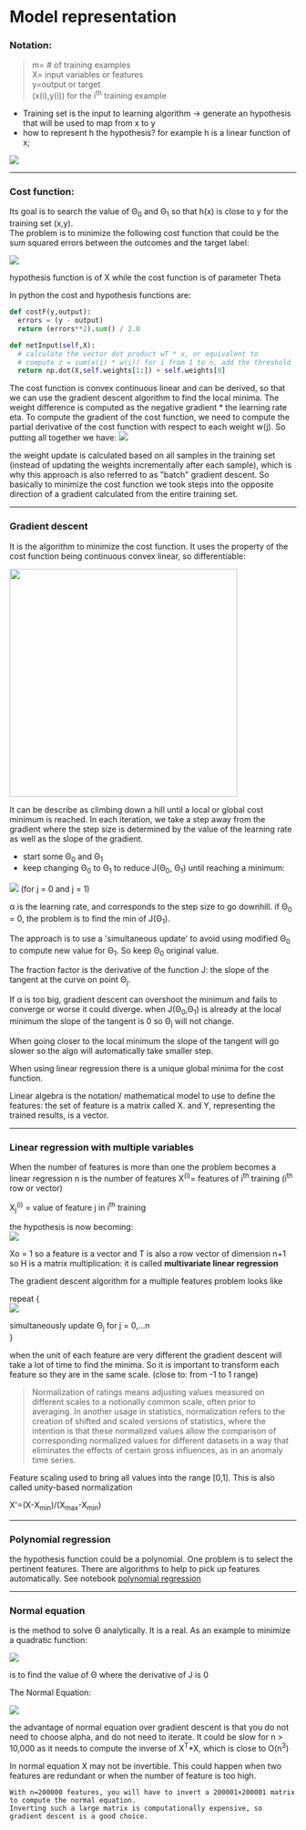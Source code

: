 # Model representation

### Notation:

>  m= # of training examples   
>  X= input variables or features   
>  y=output or target   
>  (x(i),y(i)) for the i<sup>th</sup> training example

- Training set is the input to learning algorithm  -> generate an hypothesis that will be used to map from x to y
- how to represent h the hypothesis?
    for example h is a linear function of x;  

<img src="http://latex.codecogs.com/svg.latex?\Large h_\Theta(x)=\Theta_0 + \Theta_1  x"></img>


---

### Cost function:

Its goal is to search the value of &Theta;<sub>0</sub> and &Theta;<sub>1</sub> so that h(x) is close to y for the training set (x,y).  
The problem is to minimize the following cost function that could be the sum squared errors between the outcomes and the target label:  

<img src="http://latex.codecogs.com/svg.latex?\Large J(\Theta_0, \Theta_1)= \frac{1}{2 m} \sum_{i=1}^{m} (h_\theta(x^{i}) - y^{i})^2"></img>

hypothesis function is of X while the cost function is of parameter Theta

In python the cost and hypothesis functions are:
```python
def costF(y,output):
  errors = (y - output)
  return (errors**2).sum() / 2.0

def netInput(self,X):
  # calculate the vector dot product wT * x, or equivalent to
  # compute z = sum(x(i) * w(i)) for i from 1 to n, add the threshold
  return np.dot(X,self.weights[1:]) + self.weights[0]
```
The cost function is convex continuous linear and can be derived, so that we can use the gradient descent algorithm to find the local minima.
The weight difference is computed as the negative gradient * the learning rate eta. To compute the gradient of the cost function, we need to compute the partial derivative of the cost function with respect to each weight w(j). So putting all together we have:
<img src="http://latex.codecogs.com/svg.latex?\Large \Delta  w_j = - \eta \frac {\delta J} {\delta w_j} = \eta \sum_{i=1}^{m} (y^i - \phi(z^i) ) x_j^i"></img>

the weight update is calculated based on all samples in the training set (instead of updating the weights incrementally after each sample), which is why this approach is also referred to as "batch" gradient descent.
So basically to minimize the cost function we took steps into the opposite direction of a gradient calculated from the entire training set.

---

### Gradient descent

It is the algorithm to minimize the cost function. It uses the property of the cost function being continuous convex linear, so differentiable:

<img src="assets/docs/ml/images/gradient-descent.png" width=400></img>

It can be describe as climbing down a hill until a local or global cost minimum is reached. In each iteration, we take a step away from the gradient where the step size is determined by the value of the learning rate as well as the slope of the gradient.

* start some &Theta;<sub>0</sub> and &Theta;<sub>1</sub>
* keep changing &Theta;<sub>0</sub> to &Theta;<sub>1</sub> to reduce J(&Theta;<sub>0</sub>, &Theta;<sub>1</sub>) until reaching a minimum:

 <img src="http://latex.codecogs.com/svg.latex?\Large \Theta_j := \Theta_j - \alpha\frac{\delta}{\delta\Theta_j} J(\theta_0, \Theta_1)"></img> (for j = 0 and  j = 1)


&alpha; is the learning rate, and corresponds to the step size to go downhill.
if &Theta;<sub>0</sub> = 0, the problem is to find the min of J(&Theta;<sub>1</sub>).


The approach is to use a 'simultaneous update' to avoid using modified &Theta;<sub>0</sub> to compute new value for &Theta;<sub>1</sub>. So keep &Theta;<sub>0</sub> original value.


The fraction factor is the derivative of the function J: the slope of the tangent at the curve on point &Theta;<sub>j</sub>.

If &alpha; is too big, gradient descent can overshoot the minimum and fails to converge or worse it could diverge.
when J(&Theta;<sub>0</sub>,&Theta;<sub>1</sub>) is already at the local minimum the slope of the tangent is 0 so &Theta;<sub>j</sub> will not change.


When going closer to the local minimum the slope of the tangent will go slower so the algo will automatically take smaller step.


When using linear regression there is a unique global minima for the cost function.


Linear algebra is the notation/ mathematical model to use to define the features: the set of feature is a matrix called X. and Y, representing the trained results, is a vector.

---

### Linear regression with multiple variables

When the number of features is more than one the problem becomes a linear regression
   n      is the number of features
   X<sup>(i)</sup>= features of i<sup>th</sup> training (i<sup>th</sup> row or vector)

   X<sub>j</sub><sup>(i)</sup> = value of feature j in i<sup>th</sup> training

the hypothesis is now becoming:  
<img src="http://latex.codecogs.com/svg.latex?\Large h_\Theta(x)=\Theta_0 X_0+ \Theta_1 X_1 + ... + \Theta_k X_k"></img>

Xo = 1 so a feature is a vector and T is also a row vector of dimension n+1 so H is a matrix multiplication: it is called **multivariate linear regression**

The gradient descent algorithm for a multiple features problem looks like

repeat {  
  <img src="http://latex.codecogs.com/svg.latex?\Large \Theta_j := \Theta_j - \alpha \frac{1}{m} \sum_{i=1}^{m} (h_\theta(x^{i}) - y^{i}) x_j^{i}"></img>

  simultaneously update &Theta;<sub>j</sub> for j = 0,...n  
}

when the unit of each feature are very different the gradient descent will take a lot of time to find the minima. So it is important to transform each feature so they are in the same scale. (close to: from -1 to 1 range)


> Normalization of ratings means adjusting values measured on different scales to a notionally common scale, often prior to averaging. In another usage in statistics, normalization refers to the creation of shifted and scaled versions of statistics, where the intention is that these normalized values allow the comparison of corresponding normalized values for different datasets in a way that eliminates the effects of certain gross influences, as in an anomaly time series.

Feature scaling used to bring all values into the range [0,1]. This is also called unity-based normalization


X'=(X-X<sub>min</sub>)/(X<sub>max</sub>-X<sub>min</sub>)

---

### Polynomial regression  

the hypothesis function could be a polynomial. One problem is to select the pertinent features.
There are algorithms to help to pick up features automatically.
See notebook [polynomial regression](https://github.com/jbcodeforce/ml-basics/blob/master/DataScience-Python3/PolynomialRegression.ipynb)

---

### Normal equation

is the method to solve &Theta; analytically. It is a real.
As an example to minimize a quadratic function:  

<img src="http://latex.codecogs.com/svg.latex?\Large J(Theta) = a \Theta^2 + b\Theta + c"></img>

is to find the value of &Theta; where the derivative of J is 0

The Normal Equation:

<img src="http://latex.codecogs.com/svg.latex?\Large Theta = ( X^T X)^{-1} X^T y "></img>

the advantage of normal equation over gradient descent is that you do not need to choose alpha, and do not need to iterate. It could be slow for n > 10,000 as it needs to compute the inverse of X<sup>T</sup>*X, which is close to O(n<sup>3</sup>)

In normal equation X may not be invertible. This could happen when two features are redundant or when the number of feature is too high.

```
With n=200000 features, you will have to invert a 200001×200001 matrix to compute the normal equation.
Inverting such a large matrix is computationally expensive, so gradient descent is a good choice.
```
